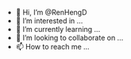 - 👋 Hi, I’m @RenHengD
- 👀 I’m interested in ...
- 🌱 I’m currently learning ...
- 💞️ I’m looking to collaborate on ...
- 📫 How to reach me ...

<!---
RenHengD/RenHengD is a ✨ special ✨ repository because its `README.md` (this file) appears on your GitHub profile.
You can click the Preview link to take a look at your changes.
--->
